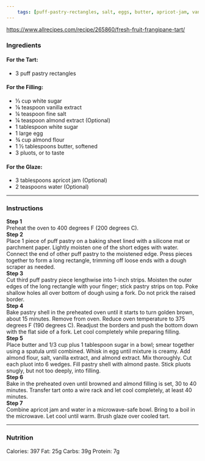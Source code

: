 ```yaml
---
	tags: [puff-pastry-rectangles, salt, eggs, butter, apricot-jam, vanilla-extract, almond-flour, pluots, white-sugar, almond-extract]
---
```


https://www.allrecipes.com/recipe/265860/fresh-fruit-frangipane-tart/

### Ingredients

#### For the Tart:  
* 3  puff pastry rectangles
#### For the Filling:  
* ⅓ cup white sugar
* ⅛ teaspoon vanilla extract
* ¼ teaspoon fine salt
* ¼ teaspoon almond extract (Optional)
* 1 tablespoon white sugar
* 1 large egg
* ¾ cup almond flour
* 1 ½ tablespoons butter, softened
* 3  pluots, or to taste
#### For the Glaze:  
* 3 tablespoons apricot jam (Optional)
* 2 teaspoons water (Optional)

---

### Instructions

**Step 1**  
Preheat the oven to 400 degrees F (200 degrees C).  
**Step 2**  
Place 1 piece of puff pastry on a baking sheet lined with a silicone mat or parchment paper. Lightly moisten one of the short edges with water. Connect the end of other puff pastry to the moistened edge. Press pieces together to form a long rectangle, trimming off loose ends with a dough scraper as needed.  
**Step 3**  
Cut third puff pastry piece lengthwise into 1-inch strips. Moisten the outer edges of the long rectangle with your finger; stick pastry strips on top. Poke shallow holes all over bottom of dough using a fork. Do not prick the raised border.  
**Step 4**  
Bake pastry shell in the preheated oven until it starts to turn golden brown, about 15 minutes. Remove from oven. Reduce oven temperature to 375 degrees F (190 degrees C). Readjust the borders and push the bottom down with the flat side of a fork. Let cool completely while preparing filling.  
**Step 5**  
Place butter and 1/3 cup plus 1 tablespoon sugar in a bowl; smear together using a spatula until combined. Whisk in egg until mixture is creamy. Add almond flour, salt, vanilla extract, and almond extract. Mix thoroughly. Cut each pluot into 6 wedges. Fill pastry shell with almond paste. Stick pluots snugly, but not too deeply, into filling.  
**Step 6**  
Bake in the preheated oven until browned and almond filling is set, 30 to 40 minutes. Transfer tart onto a wire rack and let cool completely, at least 40 minutes.  
**Step 7**  
Combine apricot jam and water in a microwave-safe bowl. Bring to a boil in the microwave. Let cool until warm. Brush glaze over cooled tart.  

---

### Nutrition

Calories: 397  Fat: 25g  Carbs: 39g  Protein: 7g  
